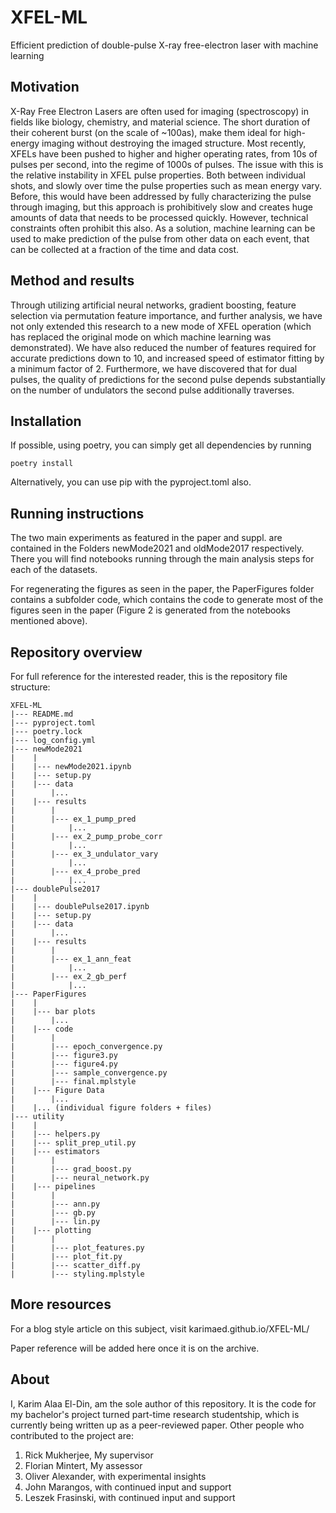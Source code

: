 # XFEL-ML

Efficient prediction of double-pulse X-ray free-electron laser with machine learning


## Motivation

X-Ray Free Electron Lasers are often used for imaging (spectroscopy) in fields like biology,
chemistry, and material science. The short duration of their coherent burst
(on the scale of ~100as), make them ideal for high-energy imaging without destroying the imaged structure.
Most recently, XFELs have been pushed to higher and higher operating rates, from 10s of pulses per second,
into the regime of 1000s of pulses. The issue with this is the relative instability in XFEL pulse properties.
Both between individual shots, and slowly over time the pulse properties such as mean energy vary. Before, this would
have been addressed by fully characterizing the pulse through imaging, but this approach is prohibitively slow and
creates huge amounts of data that needs to be processed quickly. However,
technical constraints often prohibit this also.
As a solution, machine learning can be used to make prediction of the pulse from other data on each event, that can be
collected at a fraction of the time and data cost.

## Method and results

Through utilizing artificial neural networks, gradient boosting, feature selection via permutation feature importance,
and further analysis, we have not only extended this research to a new mode of XFEL operation (which has replaced the 
original mode on which machine learning was demonstrated). We have also reduced the number of features required for
accurate predictions down to 10, and increased speed of estimator fitting by a minimum factor of 2. Furthermore,
we have discovered that for dual pulses, the quality of predictions for the second pulse depends substantially on the
number of undulators the second pulse additionally traverses.

## Installation

If possible, using poetry, you can simply get all dependencies by running

```
poetry install
```

Alternatively, you can use pip with the pyproject.toml also.

## Running instructions

The two main experiments as featured in the paper and suppl. are contained in the Folders 
newMode2021 and oldMode2017 respectively. There you will find notebooks running through the 
main analysis steps for each of the datasets.

For regenerating the figures as seen in the paper, the PaperFigures folder contains a
subfolder code, which contains the code to generate most of the figures seen in the paper
(Figure 2 is generated from the notebooks mentioned above).

## Repository overview

For full reference for the interested reader, this is the repository file structure:
```
XFEL-ML
|--- README.md
|--- pyproject.toml
|--- poetry.lock
|--- log_config.yml
|--- newMode2021
|    |
|    |--- newMode2021.ipynb
|    |--- setup.py
|    |--- data
|        |...
|    |--- results
|        |
|        |--- ex_1_pump_pred
|            |...
|        |--- ex_2_pump_probe_corr
|            |...
|        |--- ex_3_undulator_vary
|            |...
|        |--- ex_4_probe_pred
|            |...
|--- doublePulse2017
|    |
|    |--- doublePulse2017.ipynb
|    |--- setup.py
|    |--- data
|        |...
|    |--- results
|        |
|        |--- ex_1_ann_feat
|            |...
|        |--- ex_2_gb_perf
|            |...
|--- PaperFigures
|    |
|    |--- bar plots
|        |...
|    |--- code
|        |
|        |--- epoch_convergence.py
|        |--- figure3.py
|        |--- figure4.py
|        |--- sample_convergence.py
|        |--- final.mplstyle
|    |--- Figure Data
|        |...
|    |... (individual figure folders + files)
|--- utility
|    |
|    |--- helpers.py
|    |--- split_prep_util.py
|    |--- estimators
|        |
|        |--- grad_boost.py
|        |--- neural_network.py
|    |--- pipelines
|        |
|        |--- ann.py
|        |--- gb.py
|        |--- lin.py
|    |--- plotting
|        |
|        |--- plot_features.py
|        |--- plot_fit.py
|        |--- scatter_diff.py
|        |--- styling.mplstyle
```

## More resources

For a blog style article on this subject, visit karimaed.github.io/XFEL-ML/

Paper reference will be added here once it is on the archive.


## About

I, Karim Alaa El-Din, am the sole author of this repository. It is the code for my
bachelor's project turned part-time research studentship, which is currently being
written up as a peer-reviewed paper. Other people who contributed to the project are:
1. Rick Mukherjee, My supervisor
2. Florian Mintert, My assessor
3. Oliver Alexander, with experimental insights
4. John Marangos, with continued input and support
5. Leszek Frasinski, with continued input and support